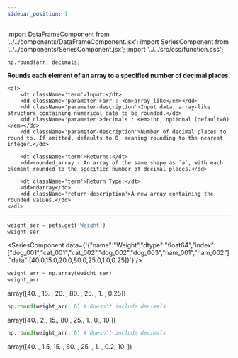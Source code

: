 ```yaml
---
sidebar_position: 1
---
```


import DataFrameComponent from '../../components/DataFrameComponent.jsx';
import SeriesComponent from '../../components/SeriesComponent.jsx';
import '../../src/css/function.css';

<code>np.round(arr, decimals)</code>

<div className='base'>
    <p><strong>Rounds each element of an array to a specified number of decimal places.</strong></p>

    <dl>
        <dt className='term'>Input:</dt>
        <dd className='parameter'>arr : <em>array_like</em></dd>
        <dd className='parameter-description'>Input data, array-like structure containing numerical data to be rounded.</dd>
        <dd className='parameter'>decimals : <em>int, optional (default=0)</em></dd>
        <dd className='parameter-description'>Number of decimal places to round to. If omitted, defaults to 0, meaning rounding to the nearest integer.</dd>

        <dt className='term'>Returns:</dt>
        <dd>rounded_array - An array of the same shape as `a`, with each element rounded to the specified number of decimal places.</dd>

        <dt className='term'>Return Type:</dt>
        <dd>ndarray</dd>
        <dd className='return-description'>A new array containing the rounded values.</dd>
    </dl>
</div>


---

```python
weight_ser = pets.get('Weight')
weight_ser
```

<SeriesComponent data={'{"name":"Weight","dtype":"float64","index":["dog_001","cat_001","cat_002","dog_002","dog_003","ham_001","ham_002"],"data":[40.0,15.0,20.0,80.0,25.0,1.0,0.25]}'} />

```python
weight_arr = np.array(weight_ser)
weight_arr
```
array([40.  , 15.  , 20.  , 80.  , 25.  ,  1.  ,  0.25])

```python
np.round(weight_arr, 0) # Doesn't include decimals
```
array([40.,  2., 15., 80., 25.,  1.,  0., 10.])

```python
np.round(weight_arr, 0) # Doesn't include decimals
```
array([40. ,  1.5, 15. , 80. , 25. ,  1. ,  0.2, 10. ])
